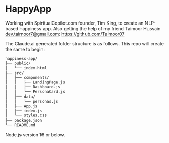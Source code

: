 # HappyApp
Working with SpiritualCopilot.com founder, Tim King, to create an NLP-based happiness app.
Also getting the help of my friend Taimoor Hussain <dev.taimoor7@gmail.com>: https://github.com/Taimoor07

The Claude.ai generated folder structure is as follows. This repo will create the same to begin:
```bash
happiness-app/
├── public/
│   └── index.html
├── src/
│   ├── components/
│   │   ├── LandingPage.js
│   │   ├── Dashboard.js
│   │   └── PersonaCard.js
│   ├── data/
│   │   └── personas.js
│   ├── App.js
│   ├── index.js
│   └── styles.css
├── package.json
└── README.md
```

Node.js version 16 or below.